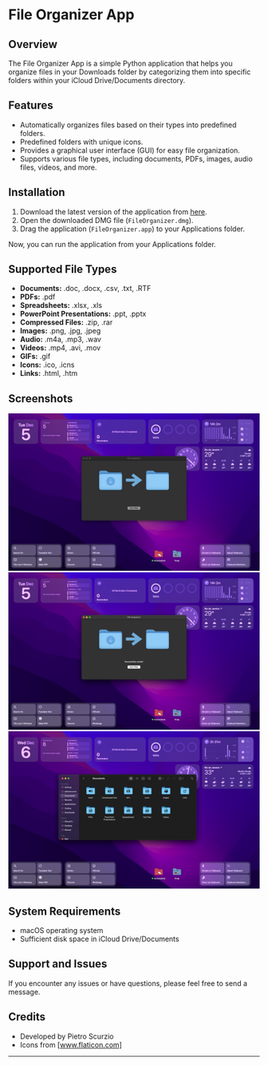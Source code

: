 # File Organizer App

## Overview

The File Organizer App is a simple Python application that helps you organize files in your Downloads folder by categorizing them into specific folders within your iCloud Drive/Documents directory.

## Features

- Automatically organizes files based on their types into predefined folders.
- Predefined folders with unique icons.
- Provides a graphical user interface (GUI) for easy file organization.
- Supports various file types, including documents, PDFs, images, audio files, videos, and more.

## Installation

1. Download the latest version of the application from [here]().
2. Open the downloaded DMG file (`FileOrganizer.dmg`).
3. Drag the application (`FileOrganizer.app`) to your Applications folder.

Now, you can run the application from your Applications folder.

## Supported File Types

- **Documents:** .doc, .docx, .csv, .txt, .RTF
- **PDFs:** .pdf
- **Spreadsheets:** .xlsx, .xls
- **PowerPoint Presentations:** .ppt, .pptx
- **Compressed Files:** .zip, .rar
- **Images:** .png, .jpg, .jpeg
- **Audio:** .m4a, .mp3, .wav
- **Videos:** .mp4, .avi, .mov
- **GIFs:** .gif
- **Icons:** .ico, .icns
- **Links:** .html, .htm

## Screenshots

![File Organizer App](FileOrganizer/assets/1.png)
![File Organizer App](FileOrganizer/assets/2.png)
![File Organizer App](FileOrganizer/assets/3.png)


## System Requirements

- macOS operating system
- Sufficient disk space in iCloud Drive/Documents

## Support and Issues

If you encounter any issues or have questions, please feel free to send a message.


## Credits

- Developed by Pietro Scurzio
- Icons from [www.flaticon.com]

---
